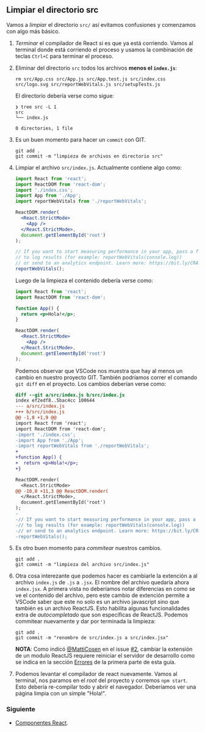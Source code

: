 ## Limpiar el directorio src

Vamos a _limpiar_ el directorio `src/` así evitamos confusiones y comenzamos con
algo más básico.

1. _Terminar_ el compilador de React si es que ya está corriendo. Vamos al
   terminal donde está corriendo el proceso y usamos la combinación de teclas
   `Ctrl+C` para terminar el proceso.
2. Eliminar del directorio `src` todos los archivos **menos el `index.js`**:

   ```
   rm src/App.css src/App.js src/App.test.js src/index.css src/logo.svg src/reportWebVitals.js src/setupTests.js
   ```

   El directorio debería verse como sigue:

   ```
   ❯ tree src -L 1
   src
   └── index.js

   0 directories, 1 file
   ```

3. Es un buen momento para hacer un `commit` con GIT.
   ```
   git add .
   git commit -m "limpieza de archivos en directorio src"
   ```
4. Limpiar el archivo `src/index.js`. Actualmente contiene algo como:

   ```jsx
   import React from 'react';
   import ReactDOM from 'react-dom';
   import './index.css';
   import App from './App';
   import reportWebVitals from './reportWebVitals';

   ReactDOM.render(
     <React.StrictMode>
       <App />
     </React.StrictMode>,
     document.getElementById('root')
   );

   // If you want to start measuring performance in your app, pass a function
   // to log results (for example: reportWebVitals(console.log))
   // or send to an analytics endpoint. Learn more: https://bit.ly/CRA-vitals
   reportWebVitals();
   ```

   Luego de la limpieza el contenido debería verse como:

   ```jsx
   import React from 'react';
   import ReactDOM from 'react-dom';

   function App() {
     return <p>Hola!</p>;
   }

   ReactDOM.render(
     <React.StrictMode>
       <App />
     </React.StrictMode>,
     document.getElementById('root')
   );
   ```

   Podemos observar que VSCode nos muestra que hay al menos un cambio en nuestro
   proyecto GIT. También podríamos correr el comando `git diff` en el proyecto.
   Los cambios deberían verse como:

   ```diff
   diff --git a/src/index.js b/src/index.js
   index ef2edf8..5bac4cc 100644
   --- a/src/index.js
   +++ b/src/index.js
   @@ -1,8 +1,9 @@
   import React from 'react';
   import ReactDOM from 'react-dom';
   -import './index.css';
   -import App from './App';
   -import reportWebVitals from './reportWebVitals';
   +
   +function App() {
   +  return <p>Hola!</p>;
   +}

   ReactDOM.render(
     <React.StrictMode>
   @@ -10,8 +11,3 @@ ReactDOM.render(
     </React.StrictMode>,
     document.getElementById('root')
   );
   -
   -// If you want to start measuring performance in your app, pass a function
   -// to log results (for example: reportWebVitals(console.log))
   -// or send to an analytics endpoint. Learn more: https://bit.ly/CRA-vitals
   -reportWebVitals();
   ```

5. Es otro buen momento para _commitear_ nuestros cambios.
   ```
   git add .
   git commit -m "limpieza del archivo src/index.js"
   ```
6. Otra cosa interezante que podemos hacer es cambiarle la extención a al
   archivo `index.js` de `.js` a `.jsx`. El nombre del archivo quedaría ahora
   `index.jsx`. A primera vista no deberíamos notar diferencias en como se ve el
   contenido del archivo, pero este cambio de extención permite a VSCode saber
   que este no solo es un archivo javascript sino que también es un archivo
   ReactJS. Esto habilita algunas funcionalidades extra de _autocompletado_ que
   son específicas de ReactJS. Podemos commitear nuevamente y dar por terminada
   la limpieza:
   ```
   git add .
   git commit -m "renombre de src/index.js a src/index.jsx"
   ```
   **NOTA**: Como indicó [@MattiCosen](https://github.com/MattiCosen) en el issue [#2](https://github.com/Patagonian-IUPA/prog3-react-vscode/issues/2#issue-943880944), cambiar la extensión de un modulo ReactJS requiere reiniciar el servidor de desarrollo como se indica en la sección [Errores](https://github.com/Patagonian-IUPA/prog3-react-vscode#errores) de la primera parte de esta guía. 
7. Podemos levantar el compilador de react nuevamente. Vamos al terminal, nos
   paramos en el _root_ del proyecto y corremos `npm start`. Esto debería
   re-compilar todo y abrir el navegador. Deberíamos ver una página limpia con
   un simple "Hola!".

### Siguiente

- [Componentes React](03-componentes-react.md).
